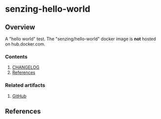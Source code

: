 # senzing-hello-world

## Overview

A "hello world" test.
The "senzing/hello-world" docker image is **not** hosted on hub.docker.com.

### Contents

1. [CHANGELOG](CHANGELOG.md)
1. [References](#references)

### Related artifacts

1. [GitHub](https://www.github.com/Senzing/docker-hello-world)

## References
